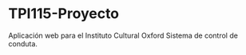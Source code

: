 ﻿# TPI115-Proyecto
Aplicación web para el Instituto Cultural Oxford
Sistema de control de conduta.


